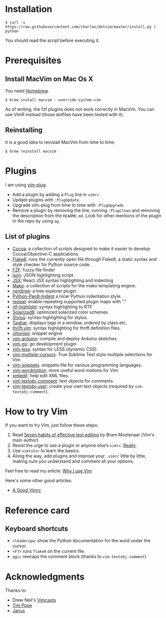 Installation
============

    $ curl -s https://raw.githubusercontent.com/charlax/dotvim/master/install.py | python

You should read the script before executing it.

Prerequisites
=============

Install MacVim on Mac Os X
--------------------------

You need [Homebrew](http://mxcl.github.com/homebrew/).

    $ brew install macvim --override-system-vim

As of writing, the fzf plugins does not work correctly in MacVim. You can use
VimR instead (those dotfiles have been tested with it).

Reinstalling
------------

It is a good idea to reinstall MacVim from time to time:

    $ brew reinstall macvim

Plugins
=======

I am using [vim-plug](https://github.com/junegunn/vim-plug).

* Add a plugin by adding a `Plug` line in `vimrc`.
* Update plugins with `:PlugUpdate`.
* Upgrade vim-plug from time to time with `:PlugUpgrade`.
* Remove a plugin by removing the line, running `:PlugClean` and removing the
  description from the `README.md`. Look for other mentions of the plugin in
  the repo by using `ag`.

List of plugins
---------------

* [Cocoa](http://www.vim.org/scripts/script.php?script_id=2674): a collection
  of scripts designed to make it easier to develop Cocoa/Objective-C
  applications.
* [Flake8](https://github.com/nvie/vim-flake8): runs the currently open file
  through Flake8, a static syntax and style checker for Python source code.
* [FZF](https://github.com/junegunn/fzf.vim): fuzzy file finder
* [json](https://github.com/elzr/vim-json): JSON highlighting script.
* [JSX](https://github.com/mxw/vim-jsx): React JSX syntax highlighting and indenting
* [Mako](https://github.com/sophacles/vim-bundle-mako): a collection of
  scripts for the mako templating engine.
* [nerdtree](https://github.com/scrooloose/nerdtree): a tree explorer plugin.
* [Python-Pep8-Indent](https://github.com/hynek/vim-python-pep8-indent) a nicer
  Python indentation style.
* [repeat](https://github.com/tpope/vim-repeat): enable repeating supported
  plugin maps with "."
* [rtf-highlight](https://github.com/jdonaldson/rtf-highlight.git): syntax
  highlighting to RTF
* [Solarized8](https://github.com/lifepillar/vim-solarized8): optimized
  solarized color schemes
* [Stylus](https://github.com/wavded/vim-stylus): syntax highlighting for
  stylus.
* [Tagbar](https://github.com/majutsushi/tagbar): displays tags
  in a window, ordered by class etc.
* [thrift.vim](https://github.com/solarnz/thrift.vim.git): syntax highlighting
  for thrift definition files.
* [ultisnips](https://github.com/SirVer/ultisnips): snippet engine
* [vim-arduino](https://github.com/sinisterstuf/vim-arduino.git): compile and
  deploy Arduino sketches.
* [vim-go](https://github.com/fatih/vim-go.git): go development plugin
* [vim-less](https://github.com/groenewege/vim-less): syntax for LESS
  (dynamic CSS).
* [vim-multiple-cursors](https://github.com/terryma/vim-multiple-cursors.git):
  True Sublime Text style multiple selections for Vim
* [vim-snippets](https://github.com/honza/vim-snippets): snippets file for various
  programming languages.
* [vim-wordmotion](https://github.com/chaoren/vim-wordmotion): more useful word motions for Vim
* [xmledit](https://github.com/sukima/xmledit/): help edit XML files.
* [vim-textobj-comment](https://github.com/glts/vim-textobj-comment): text objects for comments
* [vim-textobj-user](https://github.com/kana/vim-textobj-user): create your own text objects (required by `vim-textobj-comment`).

How to try Vim
==============

If you want to try Vim, just follow these steps:

1. Read [Seven habits of effective text
   editing](http://www.moolenaar.net/habits.html) by Bram Moolenaar (Vim's main
   author)
2. Resist the urge to use a plugin or anyone else’s `vimrc`.
   [Really](http://mislav.uniqpath.com/2011/12/vim-revisited/).
3. Use `vimtutor` to learn the basics.
4. Along the way, add plugins and improve your `.vimrc` little by little,
   making sure you understand and comment all your options.

Feel free to read my article: [Why I use
Vim](http://blog.d3in.org/post/14220797290/why-i-keep-on-using-vim-instead-of-going-back-to)

Here's some other good articles:

* [A Good Vimrc](http://dougblack.io/words/a-good-vimrc.html)

Reference card
==============

Keyboard shortcuts
------------------

* `<leader>pw`: show the Python documentation for the word under the cursor.
* `<F7>` runs `flake8` on the current file.
* `qgic` rewraps the comment block (thanks to `vim-textobj-comment`)

Acknowledgments
===============

Thanks to:

* Drew Neil's [Vimcasts](http://vimcasts.org/)
* [Tim Pope](http://tbaggery.com/)
* [Janus](https://github.com/carlhuda/janus)

